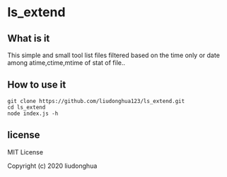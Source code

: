 # ls_extend

## What is it

This simple and small tool list files filtered based on the time only or date among atime,ctime,mtime of stat of file..

## How to use it

```
git clone https://github.com/liudonghua123/ls_extend.git
cd ls_extend
node index.js -h
```

## license

MIT License

Copyright (c) 2020 liudonghua